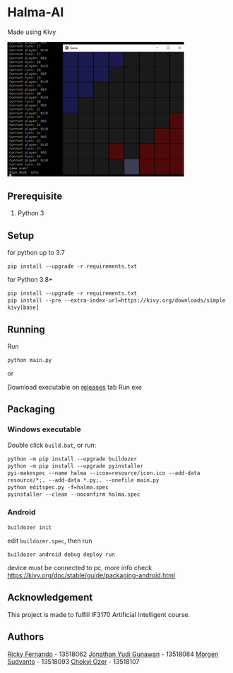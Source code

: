 # Halma-AI
Made using Kivy


<img src="./screenshots/preview.png" width="400px">


## Prerequisite
1. Python 3

## Setup
for python up to 3.7
```
pip install --upgrade -r requirements.txt
```

for Python 3.8+
```
pip install --upgrade -r requirements.txt
pip install --pre --extra-index-url=https://kivy.org/downloads/simple kivy[base]
```

## Running
Run
```
python main.py
```

or

Download executable on [releases](https://github.com/JonathanGun/halma-ai/releases) tab
Run exe


## Packaging
### Windows executable
Double click `build.bat`, or run:
```
python -m pip install --upgrade buildozer
python -m pip install --upgrade pyinstaller
pyi-makespec --name halma --icon=resource/icon.ico --add-data resource/*;. --add-data *.py;. --onefile main.py
python editspec.py -f=halma.spec
pyinstaller --clean --noconfirm halma.spec
```

### Android
```
buildozer init
```
edit `buildozer.spec`, then run
```
buildozer android debug deploy run
```
device must be connected to pc, more info check https://kivy.org/doc/stable/guide/packaging-android.html

## Acknowledgement
This project is made to fulfill IF3170 Artificial Intelligent course.

## Authors
[Ricky Fernando](https://github.com/rickymen) - 13518062
[Jonathan Yudi Gunawan](https://github.com/JonathanGun) - 13518084
[Morgen Sudyanto](https://github.com/moondemon68) - 13518093
[Chokyi Ozer](https://github.com/ozer0532) - 13518107


